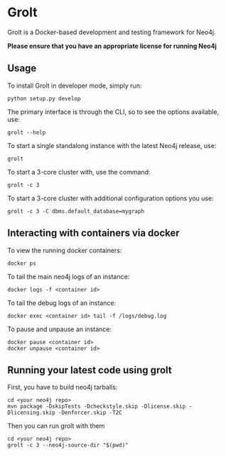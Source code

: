 # Grolt

Grolt is a Docker-based development and testing framework for Neo4j.

**Please ensure that you have an appropriate license for running Neo4j**


## Usage

To install Grolt in developer mode, simply run:
```
python setup.py develop
```

The primary interface is through the CLI, so to see the options available, use:
```
grolt --help
```

To start a single standalong instance with the latest Neo4j release, use:

```
grolt
```

To start a 3-core cluster with, use the command:

```
grolt -c 3
```

To start a 3-core cluster with additional configuration options you use:

```
grolt -c 3 -C dbms.default_database=mygraph
```

## Interacting with containers via docker

To view the running docker containers:
```
docker ps
```

To tail the main neo4j logs of an instance:
```
docker logs -f <container id>
```

To tail the debug logs of an instance:
```
docker exec <container id> tail -f /logs/debug.log
```

To pause and unpause an instance:
```
docker pause <container id>
docker unpause <container id>
```

## Running your latest code using grolt

First, you have to build neo4j tarballs:
```
cd <your neo4j repo>
mvn package -DskipTests -Dcheckstyle.skip -Dlicense.skip -Dlicensing.skip -Denforcer.skip -T2C
```

Then you can run grolt with them
```
cd <your neo4j repo>
grolt -c 3 --neo4j-source-dir "$(pwd)"
```

